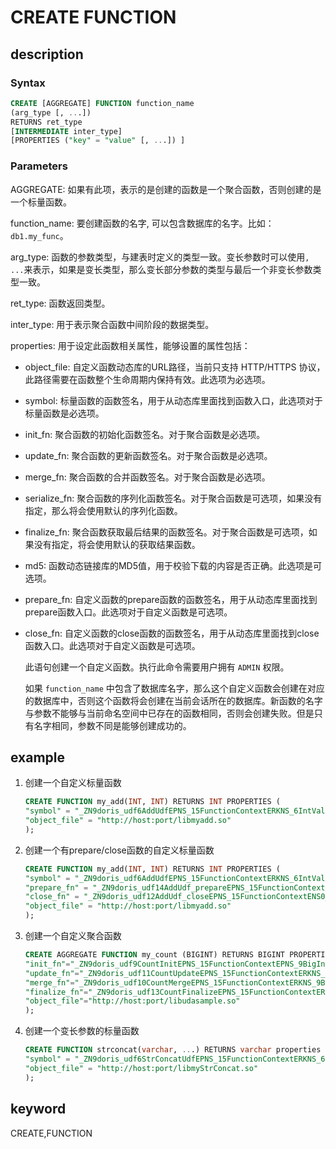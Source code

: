 # CREATE FUNCTION

## description

### Syntax

```sql
CREATE [AGGREGATE] FUNCTION function_name
(arg_type [, ...])
RETURNS ret_type
[INTERMEDIATE inter_type]
[PROPERTIES ("key" = "value" [, ...]) ]
```

### Parameters

AGGREGATE: 如果有此项，表示的是创建的函数是一个聚合函数，否则创建的是一个标量函数。

function_name: 要创建函数的名字, 可以包含数据库的名字。比如：`db1.my_func`。

arg_type: 函数的参数类型，与建表时定义的类型一致。变长参数时可以使用`, ...`来表示，如果是变长类型，那么变长部分参数的类型与最后一个非变长参数类型一致。

ret_type: 函数返回类型。

inter_type: 用于表示聚合函数中间阶段的数据类型。

properties: 用于设定此函数相关属性，能够设置的属性包括：

* object_file: 自定义函数动态库的URL路径，当前只支持 HTTP/HTTPS 协议，此路径需要在函数整个生命周期内保持有效。此选项为必选项。

* symbol: 标量函数的函数签名，用于从动态库里面找到函数入口，此选项对于标量函数是必选项。

* init_fn: 聚合函数的初始化函数签名。对于聚合函数是必选项。

* update_fn: 聚合函数的更新函数签名。对于聚合函数是必选项。

* merge_fn: 聚合函数的合并函数签名。对于聚合函数是必选项。

* serialize_fn: 聚合函数的序列化函数签名。对于聚合函数是可选项，如果没有指定，那么将会使用默认的序列化函数。

* finalize_fn: 聚合函数获取最后结果的函数签名。对于聚合函数是可选项，如果没有指定，将会使用默认的获取结果函数。

* md5: 函数动态链接库的MD5值，用于校验下载的内容是否正确。此选项是可选项。

* prepare_fn: 自定义函数的prepare函数的函数签名，用于从动态库里面找到prepare函数入口。此选项对于自定义函数是可选项。

* close_fn: 自定义函数的close函数的函数签名，用于从动态库里面找到close函数入口。此选项对于自定义函数是可选项。

    此语句创建一个自定义函数。执行此命令需要用户拥有 `ADMIN` 权限。

    如果 `function_name` 中包含了数据库名字，那么这个自定义函数会创建在对应的数据库中，否则这个函数将会创建在当前会话所在的数据库。新函数的名字与参数不能够与当前命名空间中已存在的函数相同，否则会创建失败。但是只有名字相同，参数不同是能够创建成功的。

## example

1. 创建一个自定义标量函数

    ```sql
    CREATE FUNCTION my_add(INT, INT) RETURNS INT PROPERTIES (
    "symbol" = "_ZN9doris_udf6AddUdfEPNS_15FunctionContextERKNS_6IntValES4_",
    "object_file" = "http://host:port/libmyadd.so"
    );
    ```

2. 创建一个有prepare/close函数的自定义标量函数

    ```sql
    CREATE FUNCTION my_add(INT, INT) RETURNS INT PROPERTIES (
    "symbol" = "_ZN9doris_udf6AddUdfEPNS_15FunctionContextERKNS_6IntValES4_",
    "prepare_fn" = "_ZN9doris_udf14AddUdf_prepareEPNS_15FunctionContextENS0_18FunctionStateScopeE",
    "close_fn" = "_ZN9doris_udf12AddUdf_closeEPNS_15FunctionContextENS0_18FunctionStateScopeE",
    "object_file" = "http://host:port/libmyadd.so"
    );
    ```

3. 创建一个自定义聚合函数

    ```sql
    CREATE AGGREGATE FUNCTION my_count (BIGINT) RETURNS BIGINT PROPERTIES (
    "init_fn"="_ZN9doris_udf9CountInitEPNS_15FunctionContextEPNS_9BigIntValE",
    "update_fn"="_ZN9doris_udf11CountUpdateEPNS_15FunctionContextERKNS_6IntValEPNS_9BigIntValE",
    "merge_fn"="_ZN9doris_udf10CountMergeEPNS_15FunctionContextERKNS_9BigIntValEPS2_",
    "finalize_fn"="_ZN9doris_udf13CountFinalizeEPNS_15FunctionContextERKNS_9BigIntValE",
    "object_file"="http://host:port/libudasample.so"
    );
    ```

4. 创建一个变长参数的标量函数

    ```sql
    CREATE FUNCTION strconcat(varchar, ...) RETURNS varchar properties (
    "symbol" = "_ZN9doris_udf6StrConcatUdfEPNS_15FunctionContextERKNS_6IntValES4_",
    "object_file" = "http://host:port/libmyStrConcat.so"
    );
    ```

## keyword

CREATE,FUNCTION
